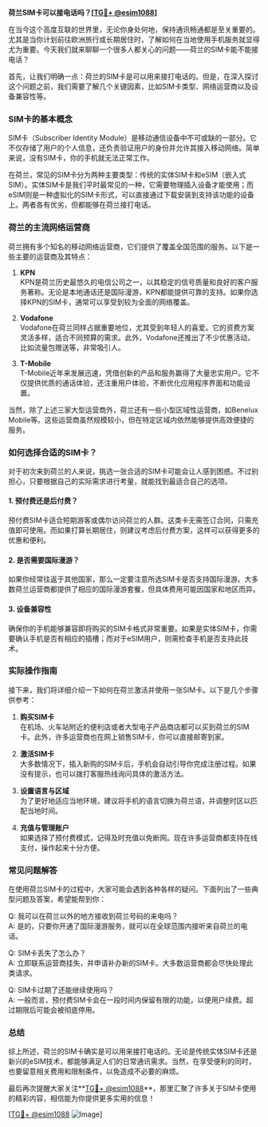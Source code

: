 **荷兰SIM卡可以接电话吗？[[TG💪+ @esim1088](https://t.me/s/esim1088)]**

在当今这个高度互联的世界里，无论你身处何地，保持通讯畅通都是至关重要的。尤其是当你计划前往欧洲旅行或长期居住时，了解如何在当地使用手机服务就显得尤为重要。今天我们就来聊聊一个很多人都关心的问题——荷兰的SIM卡能不能接电话？

首先，让我们明确一点：荷兰的SIM卡是可以用来接打电话的。但是，在深入探讨这个问题之前，我们需要了解几个关键因素，比如SIM卡类型、网络运营商以及设备兼容性等。

### SIM卡的基本概念

SIM卡（Subscriber Identity Module）是移动通信设备中不可或缺的一部分。它不仅存储了用户的个人信息，还负责验证用户的身份并允许其接入移动网络。简单来说，没有SIM卡，你的手机就无法正常工作。

在荷兰，常见的SIM卡分为两种主要类型：传统的实体SIM卡和eSIM（嵌入式SIM）。实体SIM卡是我们平时最常见的一种，它需要物理插入设备才能使用；而eSIM则是一种虚拟化的SIM卡形式，可以直接通过下载安装到支持该功能的设备上。两者各有优劣，但都能够在荷兰接打电话。

### 荷兰的主流网络运营商

荷兰拥有多个知名的移动网络运营商，它们提供了覆盖全国范围的服务。以下是一些主要的运营商及其特点：

1. **KPN**  
   KPN是荷兰历史最悠久的电信公司之一，以其稳定的信号质量和良好的客户服务著称。无论是本地通话还是国际漫游，KPN都能提供可靠的支持。如果你选择KPN的SIM卡，通常可以享受到较为全面的网络覆盖。

2. **Vodafone**  
   Vodafone在荷兰同样占据重要地位，尤其受到年轻人的喜爱。它的资费方案灵活多样，适合不同预算的需求。此外，Vodafone还推出了不少优惠活动，比如流量包赠送等，非常吸引人。

3. **T-Mobile**  
   T-Mobile近年来发展迅速，凭借创新的产品和服务赢得了大量忠实用户。它不仅提供优质的通话体验，还注重用户体验，不断优化应用程序界面和功能设置。

当然，除了上述三家大型运营商外，荷兰还有一些小型区域性运营商，如Benelux Mobile等。这些运营商虽然规模较小，但在特定区域内依然能够提供高效便捷的服务。

### 如何选择合适的SIM卡？

对于初次来到荷兰的人来说，挑选一张合适的SIM卡可能会让人感到困惑。不过别担心，只要根据自己的实际需求进行考量，就能找到最适合自己的选项。

#### 1. 预付费还是后付费？
预付费SIM卡适合短期游客或偶尔访问荷兰的人群。这类卡无需签订合同，只需充值即可使用。而如果打算长期居住，则建议考虑后付费方案，这样可以获得更多的优惠和便利。

#### 2. 是否需要国际漫游？
如果你经常往返于其他国家，那么一定要注意所选SIM卡是否支持国际漫游。大多数荷兰运营商都提供了相应的国际漫游套餐，但具体费用可能因国家和地区而异。

#### 3. 设备兼容性
确保你的手机能够兼容即将购买的SIM卡格式非常重要。如果是实体SIM卡，你需要确认手机是否有相应的插槽；而对于eSIM用户，则需检查手机是否支持此技术。

### 实际操作指南

接下来，我们将详细介绍一下如何在荷兰激活并使用一张SIM卡。以下是几个步骤供参考：

1. **购买SIM卡**  
   在机场、火车站附近的便利店或者大型电子产品商店都可以买到荷兰的SIM卡。此外，许多运营商也在网上销售SIM卡，你可以直接邮寄到家。

2. **激活SIM卡**  
   大多数情况下，插入新购的SIM卡后，手机会自动引导你完成注册过程。如果没有提示，也可以拨打客服热线询问具体的激活方法。

3. **设置语言与区域**  
   为了更好地适应当地环境，建议将手机的语言切换为荷兰语，并调整时区以匹配当地时间。

4. **充值与管理账户**  
   如果选择了预付费模式，记得及时充值以免断网。现在许多运营商都支持在线支付，操作起来十分方便。

### 常见问题解答

在使用荷兰SIM卡的过程中，大家可能会遇到各种各样的疑问。下面列出了一些典型问题及答案，希望能帮到你：

Q: 我可以在荷兰以外的地方接收到荷兰号码的来电吗？  
A: 是的，只要你开通了国际漫游服务，就可以在全球范围内接听来自荷兰的电话。

Q: SIM卡丢失了怎么办？  
A: 立即联系运营商挂失，并申请补办新的SIM卡。大多数运营商都会尽快处理此类请求。

Q: SIM卡过期了还能继续使用吗？  
A: 一般而言，预付费SIM卡会在一段时间内保留有限的功能，以便用户续费。超过期限后可能会被彻底停用。

### 总结

综上所述，荷兰的SIM卡确实是可以用来接打电话的。无论是传统实体SIM卡还是新兴的eSIM技术，都能够满足人们的日常通讯需求。当然，在享受便利的同时，也要留意相关费用和限制条件，以免造成不必要的麻烦。

最后再次提醒大家关注**[TG💪+ @esim1088](https://t.me/s/esim1088)**，那里汇聚了许多关于SIM卡使用的精彩内容，相信能为你提供更多实用的信息！  

[[TG💪+ @esim1088](https://t.me/s/esim1088) ![Image](https://i.postimg.cc/4NQfJmqS/Snipaste-2025-05-13-00-14-12.png)]